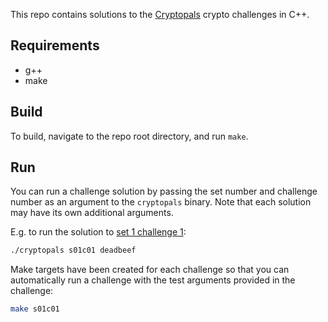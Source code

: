 This repo contains solutions to the [Cryptopals](https://cryptopals.com/) crypto challenges in C++.

## Requirements

* g++
* make

## Build

To build, navigate to the repo root directory, and run `make`.

## Run

You can run a challenge solution by passing the set number and challenge number as an argument to the `cryptopals` binary. Note that each solution may have its own additional arguments.

E.g. to run the solution to [set 1 challenge 1](https://cryptopals.com/sets/1/challenges/1):

```bash
./cryptopals s01c01 deadbeef
```

Make targets have been created for each challenge so that you can automatically run a challenge with the test arguments provided in the challenge:

```bash
make s01c01
```

